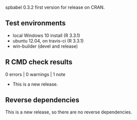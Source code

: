spbabel 0.3.2 first version for release on CRAN. 

## Test environments
* local Windows 10 install (R 3.3.1)
* ubuntu 12.04, on travis-ci (R 3.3.1)
* win-builder (devel and release)

## R CMD check results

0 errors | 0 warnings | 1 note

* This is a new release.

## Reverse dependencies

This is a new release, so there are no reverse dependencies.

